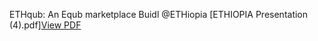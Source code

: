 ETHqub: An Equb marketplace
Buidl @ETHiopia
[ETHIOPIA Presentation (4).pdf][View PDF](https://github.com/user-attachments/files/19036891/ETHIOPIA.Presentation.4.pdf)
